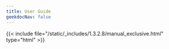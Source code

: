 ```yaml
---
title: User Guide
geekdocNav: false
---
```

{{< include file="/static/_includes/1.3.2.8/manual_exclusive.html" type="html" >}}